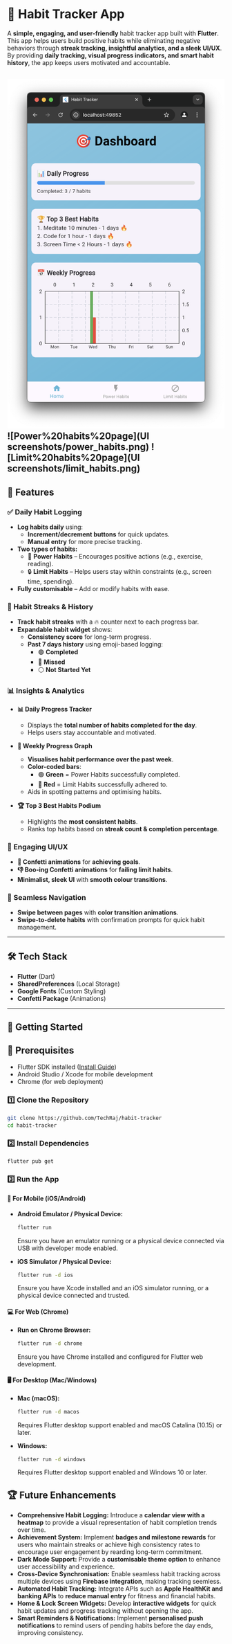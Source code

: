 # 🚀 Habit Tracker App

A **simple, engaging, and user-friendly** habit tracker app built with **Flutter**. This app helps users build positive habits while eliminating negative behaviors through **streak tracking, insightful analytics, and a sleek UI/UX**. By providing **daily tracking, visual progress indicators, and smart habit history**, the app keeps users motivated and accountable.

![Home page](UI%20screenshots/main_screen.png)
![Power%20habits%20page](UI screenshots/power_habits.png)
![Limit%20habits%20page](UI screenshots/limit_habits.png)
---

## 📌 Features

### ✅ Daily Habit Logging
- **Log habits daily** using:
  - **Increment/decrement buttons** for quick updates.
  - **Manual entry** for more precise tracking.
- **Two types of habits:**
  - 🚀 **Power Habits** – Encourages positive actions (e.g., exercise, reading).
  - 🔒 **Limit Habits** – Helps users stay within constraints (e.g., screen time, spending).
- **Fully customisable** – Add or modify habits with ease.

### 📅 Habit Streaks & History
- **Track habit streaks** with a 🔥 counter next to each progress bar.
- **Expandable habit widget** shows:
  - **Consistency score** for long-term progress.
  - **Past 7 days history** using emoji-based logging:
    - 🟢 **Completed**
    - 🔴 **Missed**
    - ⚪ **Not Started Yet**

### 📊 Insights & Analytics
- **📊 Daily Progress Tracker**
  - Displays the **total number of habits completed for the day**.
  - Helps users stay accountable and motivated.

- **📅 Weekly Progress Graph**
  - **Visualises habit performance over the past week**.
  - **Color-coded bars**:
    - 🟢 **Green** = Power Habits successfully completed.
    - 🔴 **Red** = Limit Habits successfully adhered to.
  - Aids in spotting patterns and optimising habits.

- **🏆 Top 3 Best Habits Podium**
  - Highlights the **most consistent habits**.
  - Ranks top habits based on **streak count & completion percentage**.

### 🎉 Engaging UI/UX
- **🎊 Confetti animations** for **achieving goals**.
- **👎 Boo-ing Confetti animations** for **failing limit habits**.
- **Minimalist, sleek UI** with **smooth colour transitions**.

### 📱 Seamless Navigation
- **Swipe between pages** with **color transition animations**.
- **Swipe-to-delete habits** with confirmation prompts for quick habit management.

---

## 🛠 Tech Stack
- **Flutter** (Dart)
- **SharedPreferences** (Local Storage)
- **Google Fonts** (Custom Styling)
- **Confetti Package** (Animations)

---

## 🚀 Getting Started

## 🔧 Prerequisites
- Flutter SDK installed ([Install Guide](https://docs.flutter.dev/get-started/install))
- Android Studio / Xcode for mobile development
- Chrome (for web deployment)

### 1️⃣ Clone the Repository
```sh
git clone https://github.com/TechRaj/habit-tracker
cd habit-tracker
```
### 2️⃣ Install Dependencies
```sh
flutter pub get  
```

### 3️⃣ Run the App

#### 📱 For Mobile (iOS/Android)
- **Android Emulator / Physical Device:**
  ```sh
  flutter run
  ```
  Ensure you have an emulator running or a physical device connected via USB with developer mode enabled.
  
- **iOS Simulator / Physical Device:**
  ```sh
  flutter run -d ios
  ```
  Ensure you have Xcode installed and an iOS simulator running, or a physical device connected and trusted.
  
#### 💻 For Web (Chrome)
- **Run on Chrome Browser:**
  ```sh
  flutter run -d chrome
  ```
  Ensure you have Chrome installed and configured for Flutter web development.
  
#### 🖥️ For Desktop (Mac/Windows)
- **Mac (macOS):**
  ```sh
  flutter run -d macos
  ```
  Requires Flutter desktop support enabled and macOS Catalina (10.15) or later.
  
- **Windows:**
  ```sh
  flutter run -d windows
  ```
  Requires Flutter desktop support enabled and Windows 10 or later.

## 🏆 Future Enhancements

- **Comprehensive Habit Logging:** Introduce a **calendar view with a heatmap** to provide a visual representation of habit completion trends over time.  
- **Achievement System:** Implement **badges and milestone rewards** for users who maintain streaks or achieve high consistency rates to encourage user engagement by rearding long-term commitment.  
- **Dark Mode Support:** Provide a **customisable theme option** to enhance user accessibility and experience.  
- **Cross-Device Synchronisation:** Enable seamless habit tracking across multiple devices using **Firebase integration**, making tracking seemless.  
- **Automated Habit Tracking:** Integrate APIs such as **Apple HealthKit and banking APIs** to **reduce manual entry** for fitness and financial habits.  
- **Home & Lock Screen Widgets:** Develop **interactive widgets** for quick habit updates and progress tracking without opening the app.  
- **Smart Reminders & Notifications:** Implement **personalised push notifications** to remind users of pending habits before the day ends, improving consistency.  
